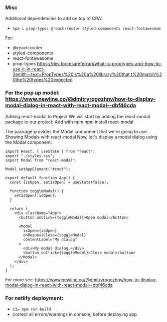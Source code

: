 ### Misc
Additional dependencies to add on top of CRA:
- ```npm i prop-types @reach/router styled-components react-fontawesome```

For:
- @reach router
- styled-components
- react-fontawesome
- prop-types
https://dev.to/cesareferrari/what-is-proptypes-and-how-to-use-it-in-react-2eml#:~:text=PropTypes%20is%20a%20library%20that,t%20match%20the%20types%20expected


### For the pop up model:  https://www.newline.co/@dmitryrogozhny/how-to-display-modal-dialog-in-react-with-react-modal--dbf46cda
Adding react-modal to Project
We will start by adding the react-modal package to our project:
Add with npm
npm install react-modal

The package provides the Modal component that we're going to use.
Showing Modals with react-modal
Now, let's display a modal dialog using the Modal component:
```
import React, { useState } from "react";
import "./styles.css";
import Modal from "react-modal";

Modal.setAppElement("#root");

export default function App() {
  const [isOpen, setIsOpen] = useState(false);

  function toggleModal() {
    setIsOpen(!isOpen);
  }

  return (
    <div className="App">
      <button onClick={toggleModal}>Open modal</button>

      <Modal
        isOpen={isOpen}
        onRequestClose={toggleModal}
        contentLabel="My dialog"
      >
        <div>My modal dialog.</div>
        <button onClick={toggleModal}>Close modal</button>
      </Modal>
    </div>
  );
}
```
For more see: https://www.newline.co/@dmitryrogozhny/how-to-display-modal-dialog-in-react-with-react-modal--dbf46cda



### For netlify deployment:
- ```CI= npm run build```
- correct all errors/warnings in console, before deploying app
 
